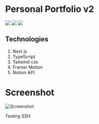 # Personal Portfolio v2

<div styles={"display: inline"}> 
   <img src="https://img.shields.io/badge/Next-black?style=for-the-badge&logo=next.js&logoColor=white" />
   <img src="https://img.shields.io/badge/TypeScript-007ACC?style=for-the-badge&logo=typescript&logoColor=white" />
   <img src="https://img.shields.io/badge/tailwindcss-%2338B2AC.svg?style=for-the-badge&logo=tailwind-css&logoColor=white" />

</div>

## Technologies

1.  Next js
2.  TypeScript
3.  Tailwind css
4.  Framer Motion
5.  Notion API

# Screenshot

![Screenshot](https://res.cloudinary.com/blogfilmania/image/upload/v1679586705/Captura_de_pantalla_2023-03-23_a_la_s_12.50.42_iblebz.png)

Testing SSH

